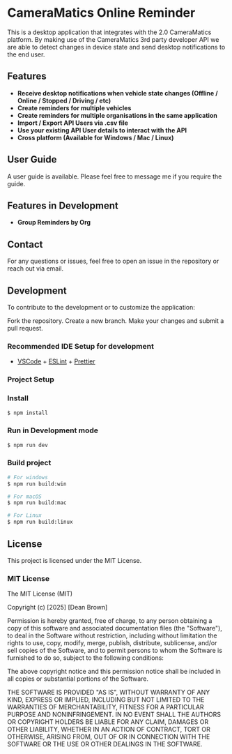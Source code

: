 # CameraMatics Online Reminder

This is a desktop application that integrates with the 2.0 CameraMatics platform. By making use of the CameraMatics 3rd party developer API we are able to detect changes in device state and send desktop notifications to the end user.

## Features

- **Receive desktop notifications when vehicle state changes (Offline / Online / Stopped / Driving / etc)**
- **Create reminders for multiple vehicles**
- **Create reminders for multiple organisations in the same application**
- **Import / Export API Users via .csv file**
- **Use your existing API User details to interact with the API**
- **Cross platform (Available for Windows / Mac / Linux)**

## User Guide

A user guide is available. Please feel free to message me if you require the guide.

## Features in Development

- **Group Reminders by Org**

## Contact

For any questions or issues, feel free to open an issue in the repository or reach out via email.

## Development

To contribute to the development or to customize the application:

Fork the repository.
Create a new branch.
Make your changes and submit a pull request.

### Recommended IDE Setup for development

- [VSCode](https://code.visualstudio.com/) + [ESLint](https://marketplace.visualstudio.com/items?itemName=dbaeumer.vscode-eslint) + [Prettier](https://marketplace.visualstudio.com/items?itemName=esbenp.prettier-vscode)

### Project Setup

### Install

```bash
$ npm install
```

### Run in Development mode

```bash
$ npm run dev
```

### Build project

```bash
# For windows
$ npm run build:win

# For macOS
$ npm run build:mac

# For Linux
$ npm run build:linux
```

## License

This project is licensed under the MIT License.

### MIT License

The MIT License (MIT)

Copyright (c) [2025] [Dean Brown]

Permission is hereby granted, free of charge, to any person obtaining a copy
of this software and associated documentation files (the "Software"), to deal
in the Software without restriction, including without limitation the rights
to use, copy, modify, merge, publish, distribute, sublicense, and/or sell
copies of the Software, and to permit persons to whom the Software is
furnished to do so, subject to the following conditions:

The above copyright notice and this permission notice shall be included in all
copies or substantial portions of the Software.

THE SOFTWARE IS PROVIDED "AS IS", WITHOUT WARRANTY OF ANY KIND, EXPRESS OR
IMPLIED, INCLUDING BUT NOT LIMITED TO THE WARRANTIES OF MERCHANTABILITY,
FITNESS FOR A PARTICULAR PURPOSE AND NONINFRINGEMENT. IN NO EVENT SHALL THE
AUTHORS OR COPYRIGHT HOLDERS BE LIABLE FOR ANY CLAIM, DAMAGES OR OTHER
LIABILITY, WHETHER IN AN ACTION OF CONTRACT, TORT OR OTHERWISE, ARISING FROM,
OUT OF OR IN CONNECTION WITH THE SOFTWARE OR THE USE OR OTHER DEALINGS IN THE
SOFTWARE.
